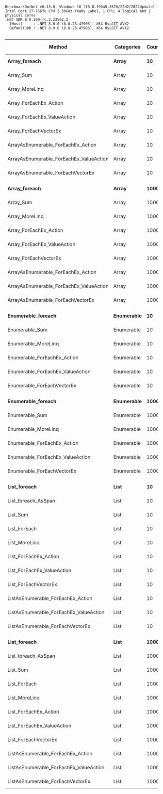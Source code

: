 ```

BenchmarkDotNet v0.13.8, Windows 10 (10.0.19045.3570/22H2/2022Update)
Intel Core i7-7567U CPU 3.50GHz (Kaby Lake), 1 CPU, 4 logical and 2 physical cores
.NET SDK 8.0.100-rc.2.23502.2
  [Host]     : .NET 8.0.0 (8.0.23.47906), X64 RyuJIT AVX2
  DefaultJob : .NET 8.0.0 (8.0.23.47906), X64 RyuJIT AVX2


```
| Method                                  | Categories | Count | Mean         | Error       | StdDev      | Median       | Ratio         | RatioSD | Gen0   | Allocated | Alloc Ratio |
|---------------------------------------- |----------- |------ |-------------:|------------:|------------:|-------------:|--------------:|--------:|-------:|----------:|------------:|
| **Array_foreach**                           | **Array**      | **10**    |     **3.228 ns** |   **0.1224 ns** |   **0.3451 ns** |     **3.140 ns** |      **baseline** |        **** |      **-** |         **-** |          **NA** |
| Array_Sum                               | Array      | 10    |     5.713 ns |   0.1497 ns |   0.2501 ns |     5.649 ns |  1.76x slower |   0.19x |      - |         - |          NA |
| Array_MoreLinq                          | Array      | 10    |    44.599 ns |   1.4621 ns |   4.1951 ns |    42.677 ns | 13.92x slower |   1.72x | 0.0573 |     120 B |          NA |
| Array_ForEachEx_Action                  | Array      | 10    |    28.329 ns |   0.5248 ns |   0.6445 ns |    28.353 ns |  8.72x slower |   0.95x | 0.0421 |      88 B |          NA |
| Array_ForEachEx_ValueAction             | Array      | 10    |     4.146 ns |   0.1630 ns |   0.4676 ns |     3.961 ns |  1.30x slower |   0.21x |      - |         - |          NA |
| Array_ForEachVectorEx                   | Array      | 10    |     4.024 ns |   0.1195 ns |   0.2863 ns |     3.931 ns |  1.26x slower |   0.15x |      - |         - |          NA |
| ArrayAsEnumerable_ForEachEx_Action      | Array      | 10    |    25.821 ns |   0.5460 ns |   1.3186 ns |    25.319 ns |  8.08x slower |   0.91x | 0.0421 |      88 B |          NA |
| ArrayAsEnumerable_ForEachEx_ValueAction | Array      | 10    |     9.195 ns |   0.2141 ns |   0.5332 ns |     8.987 ns |  2.89x slower |   0.30x |      - |         - |          NA |
| ArrayAsEnumerable_ForEachVectorEx       | Array      | 10    |     9.936 ns |   0.3677 ns |   1.0551 ns |     9.399 ns |  3.11x slower |   0.43x |      - |         - |          NA |
|                                         |            |       |              |             |             |              |               |         |        |           |             |
| **Array_foreach**                           | **Array**      | **1000**  |   **407.077 ns** |   **8.1516 ns** |  **23.3884 ns** |   **401.663 ns** |      **baseline** |        **** |      **-** |         **-** |          **NA** |
| Array_Sum                               | Array      | 1000  |   108.525 ns |   3.1662 ns |   9.2859 ns |   105.905 ns |  3.79x faster |   0.41x |      - |         - |          NA |
| Array_MoreLinq                          | Array      | 1000  | 1,893.639 ns |  37.7298 ns | 103.2846 ns | 1,874.169 ns |  4.68x slower |   0.31x | 0.0572 |     120 B |          NA |
| Array_ForEachEx_Action                  | Array      | 1000  | 1,572.148 ns |  45.4673 ns | 128.2413 ns | 1,564.961 ns |  3.88x slower |   0.39x | 0.0420 |      88 B |          NA |
| Array_ForEachEx_ValueAction             | Array      | 1000  |   429.038 ns |   9.3706 ns |  26.8861 ns |   422.231 ns |  1.06x slower |   0.09x |      - |         - |          NA |
| Array_ForEachVectorEx                   | Array      | 1000  |    68.678 ns |   2.7777 ns |   7.9696 ns |    64.780 ns |  5.99x faster |   0.65x |      - |         - |          NA |
| ArrayAsEnumerable_ForEachEx_Action      | Array      | 1000  | 1,386.267 ns |  25.9998 ns |  55.4076 ns | 1,360.837 ns |  3.43x slower |   0.22x | 0.0420 |      88 B |          NA |
| ArrayAsEnumerable_ForEachEx_ValueAction | Array      | 1000  | 1,574.277 ns |  26.7205 ns |  24.9943 ns | 1,583.422 ns |  3.83x slower |   0.23x |      - |         - |          NA |
| ArrayAsEnumerable_ForEachVectorEx       | Array      | 1000  | 1,600.861 ns |  31.1595 ns |  30.6028 ns | 1,610.637 ns |  3.90x slower |   0.20x |      - |         - |          NA |
|                                         |            |       |              |             |             |              |               |         |        |           |             |
| **Enumerable_foreach**                      | **Enumerable** | **10**    |   **608.570 ns** |  **21.9777 ns** |  **63.4107 ns** |   **591.631 ns** |      **baseline** |        **** | **0.1678** |     **352 B** |            **** |
| Enumerable_Sum                          | Enumerable | 10    |   594.804 ns |  14.0667 ns |  38.7439 ns |   585.151 ns |  1.03x faster |   0.12x | 0.1678 |     352 B |  1.00x more |
| Enumerable_MoreLinq                     | Enumerable | 10    |   625.260 ns |  20.8870 ns |  59.5917 ns |   616.038 ns |  1.04x slower |   0.15x | 0.2098 |     440 B |  1.25x more |
| Enumerable_ForEachEx_Action             | Enumerable | 10    |   603.112 ns |  15.0955 ns |  42.5771 ns |   585.158 ns |  1.02x faster |   0.14x | 0.2098 |     440 B |  1.25x more |
| Enumerable_ForEachEx_ValueAction        | Enumerable | 10    |   560.779 ns |  11.1962 ns |  28.7001 ns |   549.943 ns |  1.10x faster |   0.14x | 0.1678 |     352 B |  1.00x more |
| Enumerable_ForEachVectorEx              | Enumerable | 10    |   589.110 ns |  17.5618 ns |  49.5334 ns |   584.774 ns |  1.05x faster |   0.16x | 0.1678 |     352 B |  1.00x more |
|                                         |            |       |              |             |             |              |               |         |        |           |             |
| **Enumerable_foreach**                      | **Enumerable** | **1000**  | **6,397.874 ns** | **164.4824 ns** | **469.2775 ns** | **6,220.867 ns** |      **baseline** |        **** | **0.1678** |     **352 B** |            **** |
| Enumerable_Sum                          | Enumerable | 1000  | 6,721.222 ns |  94.5439 ns |  83.8107 ns | 6,720.968 ns |  1.08x slower |   0.07x | 0.1678 |     352 B |  1.00x more |
| Enumerable_MoreLinq                     | Enumerable | 1000  | 6,021.430 ns | 169.9852 ns | 484.9772 ns | 5,901.545 ns |  1.07x faster |   0.10x | 0.2060 |     440 B |  1.25x more |
| Enumerable_ForEachEx_Action             | Enumerable | 1000  | 6,704.162 ns | 151.5768 ns | 432.4571 ns | 6,578.377 ns |  1.05x slower |   0.11x | 0.2060 |     440 B |  1.25x more |
| Enumerable_ForEachEx_ValueAction        | Enumerable | 1000  | 5,920.227 ns | 212.0801 ns | 587.6729 ns | 5,741.037 ns |  1.09x faster |   0.12x | 0.1678 |     352 B |  1.00x more |
| Enumerable_ForEachVectorEx              | Enumerable | 1000  | 5,922.507 ns | 190.9350 ns | 547.8284 ns | 5,742.263 ns |  1.09x faster |   0.14x | 0.1678 |     352 B |  1.00x more |
|                                         |            |       |              |             |             |              |               |         |        |           |             |
| **List_foreach**                            | **List**       | **10**    |     **8.190 ns** |   **0.1975 ns** |   **0.5570 ns** |     **7.957 ns** |      **baseline** |        **** |      **-** |         **-** |          **NA** |
| List_foreach_AsSpan                     | List       | 10    |     4.100 ns |   0.1626 ns |   0.4665 ns |     3.899 ns |  2.02x faster |   0.25x |      - |         - |          NA |
| List_Sum                                | List       | 10    |     5.701 ns |   0.2139 ns |   0.5997 ns |     5.452 ns |  1.45x faster |   0.15x |      - |         - |          NA |
| List_ForEach                            | List       | 10    |    26.624 ns |   0.4846 ns |   1.0739 ns |    26.229 ns |  3.23x slower |   0.22x | 0.0421 |      88 B |          NA |
| List_MoreLinq                           | List       | 10    |    45.288 ns |   0.7932 ns |   0.9442 ns |    45.166 ns |  5.37x slower |   0.36x | 0.0612 |     128 B |          NA |
| List_ForEachEx_Action                   | List       | 10    |    26.341 ns |   0.5608 ns |   1.2542 ns |    25.959 ns |  3.20x slower |   0.28x | 0.0421 |      88 B |          NA |
| List_ForEachEx_ValueAction              | List       | 10    |     5.394 ns |   0.1646 ns |   0.4774 ns |     5.272 ns |  1.53x faster |   0.17x |      - |         - |          NA |
| List_ForEachVectorEx                    | List       | 10    |     4.474 ns |   0.1385 ns |   0.4039 ns |     4.346 ns |  1.85x faster |   0.21x |      - |         - |          NA |
| ListAsEnumerable_ForEachEx_Action       | List       | 10    |    26.807 ns |   0.5667 ns |   0.4733 ns |    26.754 ns |  3.18x slower |   0.26x | 0.0421 |      88 B |          NA |
| ListAsEnumerable_ForEachEx_ValueAction  | List       | 10    |    15.176 ns |   0.2007 ns |   0.1779 ns |    15.180 ns |  1.79x slower |   0.13x |      - |         - |          NA |
| ListAsEnumerable_ForEachVectorEx        | List       | 10    |    10.463 ns |   0.3992 ns |   1.1453 ns |     9.992 ns |  1.28x slower |   0.15x |      - |         - |          NA |
|                                         |            |       |              |             |             |              |               |         |        |           |             |
| **List_foreach**                            | **List**       | **1000**  |   **658.083 ns** |  **15.6968 ns** |  **44.7839 ns** |   **640.869 ns** |      **baseline** |        **** |      **-** |         **-** |          **NA** |
| List_foreach_AsSpan                     | List       | 1000  |   395.999 ns |   7.8876 ns |   9.0834 ns |   395.689 ns |  1.64x faster |   0.11x |      - |         - |          NA |
| List_Sum                                | List       | 1000  |    95.485 ns |   1.8862 ns |   3.3035 ns |    94.404 ns |  6.91x faster |   0.51x |      - |         - |          NA |
| List_ForEach                            | List       | 1000  | 1,436.259 ns |  21.8308 ns |  18.2297 ns | 1,433.540 ns |  2.18x slower |   0.15x | 0.0420 |      88 B |          NA |
| List_MoreLinq                           | List       | 1000  | 2,244.746 ns |  44.5635 ns |  66.7006 ns | 2,221.585 ns |  3.42x slower |   0.25x | 0.0610 |     128 B |          NA |
| List_ForEachEx_Action                   | List       | 1000  | 1,420.337 ns |  28.1394 ns |  64.0877 ns | 1,394.379 ns |  2.16x slower |   0.18x | 0.0420 |      88 B |          NA |
| List_ForEachEx_ValueAction              | List       | 1000  |   402.382 ns |   8.0132 ns |  18.4118 ns |   397.663 ns |  1.65x faster |   0.11x |      - |         - |          NA |
| List_ForEachVectorEx                    | List       | 1000  |    62.973 ns |   1.3694 ns |   4.0161 ns |    61.037 ns | 10.46x faster |   0.89x |      - |         - |          NA |
| ListAsEnumerable_ForEachEx_Action       | List       | 1000  | 1,260.932 ns |  20.6311 ns |  18.2890 ns | 1,257.326 ns |  1.92x slower |   0.14x | 0.0420 |      88 B |          NA |
| ListAsEnumerable_ForEachEx_ValueAction  | List       | 1000  | 1,569.519 ns |  23.8497 ns |  22.3090 ns | 1,574.694 ns |  2.40x slower |   0.16x |      - |         - |          NA |
| ListAsEnumerable_ForEachVectorEx        | List       | 1000  | 1,567.128 ns |  21.8629 ns |  20.4506 ns | 1,573.746 ns |  2.39x slower |   0.17x |      - |         - |          NA |
